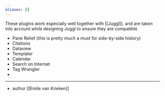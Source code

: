 ```yaml
---
aliases: []
---
```

These plugins work especially well together with [[Juggl]], and are taken into account while designing Juggl to ensure they are compatible

- Pane Relief (this is pretty much a must for side-by-side history)
- Citations
- Dataview
- Templater
- Calendar
- Search on Internet
- Tag Wrangler
- 

--- 

- author [[Emile van Krieken]]
